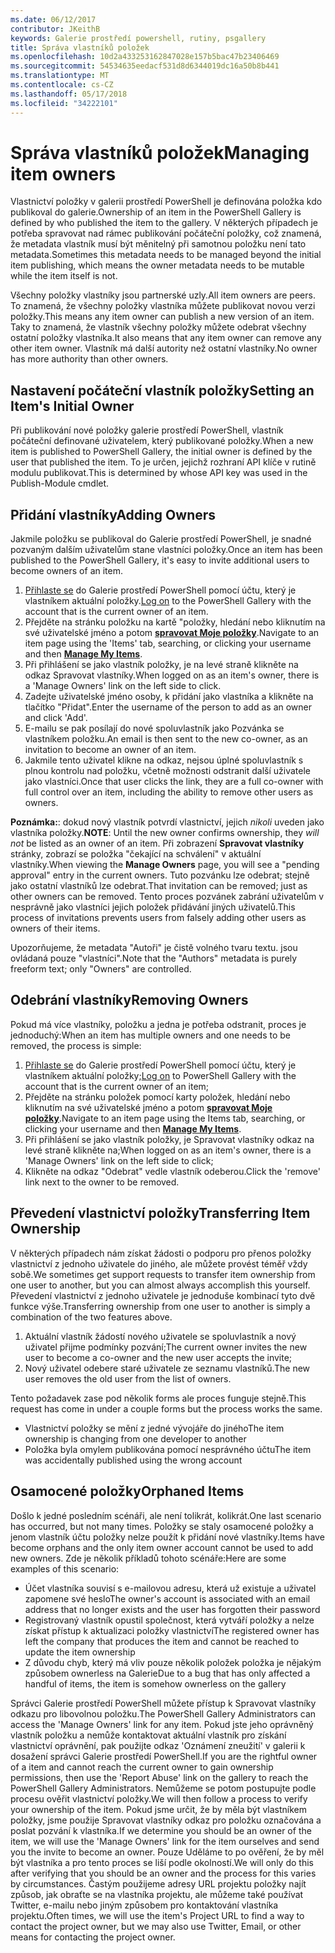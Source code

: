 ```yaml
---
ms.date: 06/12/2017
contributor: JKeithB
keywords: Galerie prostředí powershell, rutiny, psgallery
title: Správa vlastníků položek
ms.openlocfilehash: 10d2a433253162847028e157b5bac47b23406469
ms.sourcegitcommit: 54534635eedacf531d8d6344019dc16a50b8b441
ms.translationtype: MT
ms.contentlocale: cs-CZ
ms.lasthandoff: 05/17/2018
ms.locfileid: "34222101"
---
```

# <a name="managing-item-owners"></a><span data-ttu-id="c7c56-103">Správa vlastníků položek</span><span class="sxs-lookup"><span data-stu-id="c7c56-103">Managing item owners</span></span>

<span data-ttu-id="c7c56-104">Vlastnictví položky v galerii prostředí PowerShell je definována položka kdo publikoval do galerie.</span><span class="sxs-lookup"><span data-stu-id="c7c56-104">Ownership of an item in the PowerShell Gallery is defined by who published the item to the gallery.</span></span>
<span data-ttu-id="c7c56-105">V některých případech je potřeba spravovat nad rámec publikování počáteční položky, což znamená, že metadata vlastník musí být měnitelný při samotnou položku není tato metadata.</span><span class="sxs-lookup"><span data-stu-id="c7c56-105">Sometimes this metadata needs to be managed beyond the initial item publishing, which means the owner metadata needs to be mutable while the item itself is not.</span></span>

<span data-ttu-id="c7c56-106">Všechny položky vlastníky jsou partnerské uzly.</span><span class="sxs-lookup"><span data-stu-id="c7c56-106">All item owners are peers.</span></span>
<span data-ttu-id="c7c56-107">To znamená, že všechny položky vlastníka můžete publikovat novou verzi položky.</span><span class="sxs-lookup"><span data-stu-id="c7c56-107">This means any item owner can publish a new version of an item.</span></span> <span data-ttu-id="c7c56-108">Taky to znamená, že vlastník všechny položky můžete odebrat všechny ostatní položky vlastníka.</span><span class="sxs-lookup"><span data-stu-id="c7c56-108">It also means that any item owner can remove any other item owner.</span></span>
<span data-ttu-id="c7c56-109">Vlastník má další autority než ostatní vlastníky.</span><span class="sxs-lookup"><span data-stu-id="c7c56-109">No owner has more authority than other owners.</span></span>

## <a name="setting-an-items-initial-owner"></a><span data-ttu-id="c7c56-110">Nastavení počáteční vlastník položky</span><span class="sxs-lookup"><span data-stu-id="c7c56-110">Setting an Item's Initial Owner</span></span>

<span data-ttu-id="c7c56-111">Při publikování nové položky galerie prostředí PowerShell, vlastník počáteční definované uživatelem, který publikované položky.</span><span class="sxs-lookup"><span data-stu-id="c7c56-111">When a new item is published to PowerShell Gallery, the initial owner is defined by the user that published the item.</span></span> <span data-ttu-id="c7c56-112">To je určen, jejichž rozhraní API klíče v rutině modulu publikovat.</span><span class="sxs-lookup"><span data-stu-id="c7c56-112">This is determined by whose API key was used in the Publish-Module cmdlet.</span></span>

## <a name="adding-owners"></a><span data-ttu-id="c7c56-113">Přidání vlastníky</span><span class="sxs-lookup"><span data-stu-id="c7c56-113">Adding Owners</span></span>

<span data-ttu-id="c7c56-114">Jakmile položku se publikoval do Galerie prostředí PowerShell, je snadné pozvaným dalším uživatelům stane vlastníci položky.</span><span class="sxs-lookup"><span data-stu-id="c7c56-114">Once an item has been published to the PowerShell Gallery, it's easy to invite additional users to become owners of an item.</span></span>

1. <span data-ttu-id="c7c56-115">[Přihlaste se](https://powershellgallery.com/users/account/LogOn) do Galerie prostředí PowerShell pomocí účtu, který je vlastníkem aktuální položky.</span><span class="sxs-lookup"><span data-stu-id="c7c56-115">[Log on](https://powershellgallery.com/users/account/LogOn) to the PowerShell Gallery with the account that is the current owner of an item.</span></span>
2. <span data-ttu-id="c7c56-116">Přejděte na stránku položku na kartě "položky, hledání nebo kliknutím na své uživatelské jméno a potom [ **spravovat Moje položky**](https://www.powershellgallery.com/account/Packages).</span><span class="sxs-lookup"><span data-stu-id="c7c56-116">Navigate to an item page using the 'Items' tab, searching, or clicking your username and then [**Manage My Items**](https://www.powershellgallery.com/account/Packages).</span></span>
3. <span data-ttu-id="c7c56-117">Při přihlášení se jako vlastník položky, je na levé straně klikněte na odkaz Spravovat vlastníky.</span><span class="sxs-lookup"><span data-stu-id="c7c56-117">When logged on as an item's owner, there is a 'Manage Owners' link on the left side to click.</span></span>
4. <span data-ttu-id="c7c56-118">Zadejte uživatelské jméno osoby, k přidání jako vlastníka a klikněte na tlačítko "Přidat".</span><span class="sxs-lookup"><span data-stu-id="c7c56-118">Enter the username of the person to add as an owner and click 'Add'.</span></span>
5. <span data-ttu-id="c7c56-119">E-mailu se pak posílají do nové spoluvlastník jako Pozvánka se vlastníkem položku.</span><span class="sxs-lookup"><span data-stu-id="c7c56-119">An email is then sent to the new co-owner, as an invitation to become an owner of an item.</span></span>
6. <span data-ttu-id="c7c56-120">Jakmile tento uživatel klikne na odkaz, nejsou úplné spoluvlastník s plnou kontrolu nad položku, včetně možnosti odstranit další uživatele jako vlastníci.</span><span class="sxs-lookup"><span data-stu-id="c7c56-120">Once that user clicks the link, they are a full co-owner with full control over an item, including the ability to remove other users as owners.</span></span>

<span data-ttu-id="c7c56-121">**Poznámka:**: dokud nový vlastník potvrdí vlastnictví, jejich *nikoli* uveden jako vlastníka položky.</span><span class="sxs-lookup"><span data-stu-id="c7c56-121">**NOTE**: Until the new owner confirms ownership, they *will not* be listed as an owner of an item.</span></span>
<span data-ttu-id="c7c56-122">Při zobrazení **Spravovat vlastníky** stránky, zobrazí se položka "čekající na schválení" v aktuální vlastníky.</span><span class="sxs-lookup"><span data-stu-id="c7c56-122">When viewing the **Manage Owners** page, you will see a "pending approval" entry in the current owners.</span></span>
<span data-ttu-id="c7c56-123">Tuto pozvánku lze odebrat; stejně jako ostatní vlastníků lze odebrat.</span><span class="sxs-lookup"><span data-stu-id="c7c56-123">That invitation can be removed; just as other owners can be removed.</span></span>
<span data-ttu-id="c7c56-124">Tento proces pozvánek zabrání uživatelům v nesprávně jako vlastníci jejich položek přidávání jiných uživatelů.</span><span class="sxs-lookup"><span data-stu-id="c7c56-124">This process of invitations prevents users from falsely adding other users as owners of their items.</span></span>

<span data-ttu-id="c7c56-125">Upozorňujeme, že metadata "Autoři" je čistě volného tvaru textu. jsou ovládaná pouze "vlastníci".</span><span class="sxs-lookup"><span data-stu-id="c7c56-125">Note that the "Authors" metadata is purely freeform text; only "Owners" are controlled.</span></span>


## <a name="removing-owners"></a><span data-ttu-id="c7c56-126">Odebrání vlastníky</span><span class="sxs-lookup"><span data-stu-id="c7c56-126">Removing Owners</span></span>

<span data-ttu-id="c7c56-127">Pokud má více vlastníky, položku a jedna je potřeba odstranit, proces je jednoduchý:</span><span class="sxs-lookup"><span data-stu-id="c7c56-127">When an item has multiple owners and one needs to be removed, the process is simple:</span></span>

1. <span data-ttu-id="c7c56-128">[Přihlaste se](https://powershellgallery.com/users/account/LogOn) do Galerie prostředí PowerShell pomocí účtu, který je vlastníkem aktuální položky;</span><span class="sxs-lookup"><span data-stu-id="c7c56-128">[Log on](https://powershellgallery.com/users/account/LogOn) to PowerShell Gallery with the account that is the current owner of an item;</span></span>
2. <span data-ttu-id="c7c56-129">Přejděte na stránku položek pomocí karty položek, hledání nebo kliknutím na své uživatelské jméno a potom [ **spravovat Moje položky**](https://www.powershellgallery.com/account/Packages).</span><span class="sxs-lookup"><span data-stu-id="c7c56-129">Navigate to an item page using the Items tab, searching, or clicking your username and then [**Manage My Items**](https://www.powershellgallery.com/account/Packages).</span></span>
3. <span data-ttu-id="c7c56-130">Při přihlášení se jako vlastník položky, je Spravovat vlastníky odkaz na levé straně klikněte na;</span><span class="sxs-lookup"><span data-stu-id="c7c56-130">When logged on as an item's owner, there is a 'Manage Owners' link on the left side to click;</span></span>
4. <span data-ttu-id="c7c56-131">Klikněte na odkaz "Odebrat" vedle vlastník odeberou.</span><span class="sxs-lookup"><span data-stu-id="c7c56-131">Click the 'remove' link next to the owner to be removed.</span></span>



## <a name="transferring-item-ownership"></a><span data-ttu-id="c7c56-132">Převedení vlastnictví položky</span><span class="sxs-lookup"><span data-stu-id="c7c56-132">Transferring Item Ownership</span></span>

<span data-ttu-id="c7c56-133">V některých případech nám získat žádosti o podporu pro přenos položky vlastnictví z jednoho uživatele do jiného, ale můžete provést téměř vždy sobě.</span><span class="sxs-lookup"><span data-stu-id="c7c56-133">We sometimes get support requests to transfer item ownership from one user to another, but you can almost always accomplish this yourself.</span></span>
<span data-ttu-id="c7c56-134">Převedení vlastnictví z jednoho uživatele je jednoduše kombinací tyto dvě funkce výše.</span><span class="sxs-lookup"><span data-stu-id="c7c56-134">Transferring ownership from one user to another is simply a combination of the two features above.</span></span>

1. <span data-ttu-id="c7c56-135">Aktuální vlastník žádostí nového uživatele se spoluvlastník a nový uživatel přijme podmínky pozvání;</span><span class="sxs-lookup"><span data-stu-id="c7c56-135">The current owner invites the new user to become a co-owner and the new user accepts the invite;</span></span>
2. <span data-ttu-id="c7c56-136">Nový uživatel odebere staré uživatele ze seznamu vlastníků.</span><span class="sxs-lookup"><span data-stu-id="c7c56-136">The new user removes the old user from the list of owners.</span></span>

<span data-ttu-id="c7c56-137">Tento požadavek zase pod několik forms ale proces funguje stejně.</span><span class="sxs-lookup"><span data-stu-id="c7c56-137">This request has come in under a couple forms but the process works the same.</span></span>

- <span data-ttu-id="c7c56-138">Vlastnictví položky se mění z jedné vývojáře do jiného</span><span class="sxs-lookup"><span data-stu-id="c7c56-138">The item ownership is changing from one developer to another</span></span>
- <span data-ttu-id="c7c56-139">Položka byla omylem publikována pomocí nesprávného účtu</span><span class="sxs-lookup"><span data-stu-id="c7c56-139">The item was accidentally published using the wrong account</span></span>


## <a name="orphaned-items"></a><span data-ttu-id="c7c56-140">Osamocené položky</span><span class="sxs-lookup"><span data-stu-id="c7c56-140">Orphaned Items</span></span>

<span data-ttu-id="c7c56-141">Došlo k jedné posledním scénáři, ale není tolikrát, kolikrát.</span><span class="sxs-lookup"><span data-stu-id="c7c56-141">One last scenario has occurred, but not many times.</span></span>
<span data-ttu-id="c7c56-142">Položky se staly osamocené položky a jenom vlastník účtu položky nelze použít k přidání nové vlastníky.</span><span class="sxs-lookup"><span data-stu-id="c7c56-142">Items have become orphans and the only item owner account cannot be used to add new owners.</span></span>
<span data-ttu-id="c7c56-143">Zde je několik příkladů tohoto scénáře:</span><span class="sxs-lookup"><span data-stu-id="c7c56-143">Here are some examples of this scenario:</span></span>

- <span data-ttu-id="c7c56-144">Účet vlastníka souvisí s e-mailovou adresu, která už existuje a uživatel zapomene své heslo</span><span class="sxs-lookup"><span data-stu-id="c7c56-144">The owner's account is associated with an email address that no longer exists and the user has forgotten their password</span></span>
- <span data-ttu-id="c7c56-145">Registrovaný vlastník opustil společnost, která vytváří položky a nelze získat přístup k aktualizaci položky vlastnictví</span><span class="sxs-lookup"><span data-stu-id="c7c56-145">The registered owner has left the company that produces the item and cannot be reached to update the item ownership</span></span>
- <span data-ttu-id="c7c56-146">Z důvodu chyb, který má vliv pouze několik položek položka je nějakým způsobem ownerless na Galerie</span><span class="sxs-lookup"><span data-stu-id="c7c56-146">Due to a bug that has only affected a handful of items, the item is somehow ownerless on the gallery</span></span>

<span data-ttu-id="c7c56-147">Správci Galerie prostředí PowerShell můžete přístup k Spravovat vlastníky odkazu pro libovolnou položku.</span><span class="sxs-lookup"><span data-stu-id="c7c56-147">The PowerShell Gallery Administrators can access the 'Manage Owners' link for any item.</span></span>
<span data-ttu-id="c7c56-148">Pokud jste jeho oprávněný vlastník položku a nemůže kontaktovat aktuální vlastník pro získání vlastnictví oprávnění, pak použijte odkaz 'Oznámení zneužití' v galerii k dosažení správci Galerie prostředí PowerShell.</span><span class="sxs-lookup"><span data-stu-id="c7c56-148">If you are the rightful owner of a item and cannot reach the current owner to gain ownership permissions, then use the 'Report Abuse' link on the gallery to reach the PowerShell Gallery Administrators.</span></span>
<span data-ttu-id="c7c56-149">Nemůžeme se potom postupujte podle procesu ověřit vlastnictví položky.</span><span class="sxs-lookup"><span data-stu-id="c7c56-149">We will then follow a process to verify your ownership of the item.</span></span>
<span data-ttu-id="c7c56-150">Pokud jsme určit, že by měla být vlastníkem položky, jsme použije Spravovat vlastníky odkaz pro položku označována a poslat pozvání k vlastníka.</span><span class="sxs-lookup"><span data-stu-id="c7c56-150">If we determine you should be an owner of the item, we will use the 'Manage Owners' link for the item ourselves and send you the invite to become an owner.</span></span>
<span data-ttu-id="c7c56-151">Pouze Uděláme to po ověření, že by měl být vlastníka a pro tento proces se liší podle okolností.</span><span class="sxs-lookup"><span data-stu-id="c7c56-151">We will only do this after verifying that you should be an owner and the process for this varies by circumstances.</span></span>
<span data-ttu-id="c7c56-152">Častým použijeme adresy URL projektu položky najít způsob, jak obraťte se na vlastníka projektu, ale můžeme také používat Twitter, e-mailu nebo jiným způsobem pro kontaktování vlastníka projektu.</span><span class="sxs-lookup"><span data-stu-id="c7c56-152">Often times, we will use the item's Project URL to find a way to contact the project owner, but we may also use Twitter, Email, or other means for contacting the project owner.</span></span>